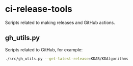 # ci-release-tools

Scripts related to making releases and GitHub actions.

## gh_utils.py

Scripts related to GitHub, for example:

```bash
./src/gh_utils.py --get-latest-release=KDAB/KDAlgorithms
```
